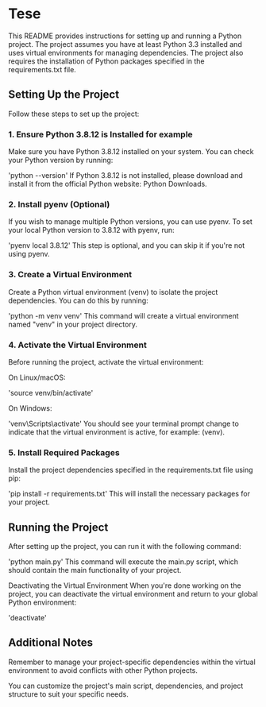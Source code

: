 
# Tese

This README provides instructions for setting up and running a Python project. The project assumes you have at least Python 3.3 installed and uses virtual environments for managing dependencies. The project also requires the installation of Python packages specified in the requirements.txt file.

## Setting Up the Project
Follow these steps to set up the project:

### 1. Ensure Python 3.8.12 is Installed for example
Make sure you have Python 3.8.12 installed on your system. You can check your Python version by running:

'python --version'
If Python 3.8.12 is not installed, please download and install it from the official Python website: Python Downloads.

### 2. Install pyenv (Optional)
If you wish to manage multiple Python versions, you can use pyenv. To set your local Python version to 3.8.12 with pyenv, run:

'pyenv local 3.8.12'
This step is optional, and you can skip it if you're not using pyenv.

### 3. Create a Virtual Environment
Create a Python virtual environment (venv) to isolate the project dependencies. You can do this by running:

'python -m venv venv'
This command will create a virtual environment named "venv" in your project directory.

### 4. Activate the Virtual Environment
Before running the project, activate the virtual environment:

On Linux/macOS:

'source venv/bin/activate'

On Windows:

'venv\Scripts\activate'
You should see your terminal prompt change to indicate that the virtual environment is active, for example: (venv).

### 5. Install Required Packages
Install the project dependencies specified in the requirements.txt file using pip:

'pip install -r requirements.txt'
This will install the necessary packages for your project.

## Running the Project
After setting up the project, you can run it with the following command:

'python main.py'
This command will execute the main.py script, which should contain the main functionality of your project.

Deactivating the Virtual Environment
When you're done working on the project, you can deactivate the virtual environment and return to your global Python environment:

'deactivate'

## Additional Notes
Remember to manage your project-specific dependencies within the virtual environment to avoid conflicts with other Python projects.

You can customize the project's main script, dependencies, and project structure to suit your specific needs.
